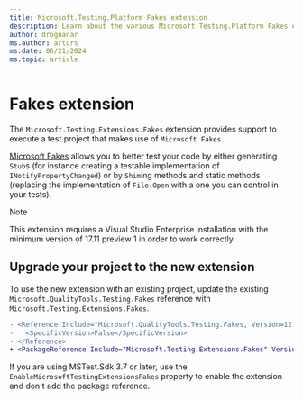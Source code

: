 ```yaml
---
title: Microsoft.Testing.Platform Fakes extension
description: Learn about the various Microsoft.Testing.Platform Fakes extension capabilities and how to use it.
author: drognanar
ms.author: arturs
ms.date: 06/21/2024
ms.topic: article
---
```


# Fakes extension

The `Microsoft.Testing.Extensions.Fakes` extension provides support to execute a test project that makes use of `Microsoft Fakes`.

[Microsoft Fakes](/visualstudio/test/isolating-code-under-test-with-microsoft-fakes) allows you to better test your code by either generating `Stub`s (for instance creating a testable implementation of `INotifyPropertyChanged`) or by `Shim`ing methods and static methods (replacing the implementation of `File.Open` with a one you can control in your tests).

> [!NOTE]
> This extension requires a Visual Studio Enterprise installation with the minimum version of 17.11 preview 1 in order to work correctly.

## Upgrade your project to the new extension

To use the new extension with an existing project, update the existing `Microsoft.QualityTools.Testing.Fakes` reference with `Microsoft.Testing.Extensions.Fakes`.

```diff
- <Reference Include="Microsoft.QualityTools.Testing.Fakes, Version=12.0.0.0, Culture=Neutral">
-   <SpecificVersion>False</SpecificVersion>
- </Reference>
+ <PackageReference Include="Microsoft.Testing.Extensions.Fakes" Version="17.12.0" />
```

If you are using MSTest.Sdk 3.7 or later, use the `EnableMicrosoftTestingExtensionsFakes` property to enable the extension and don't add the package reference.
